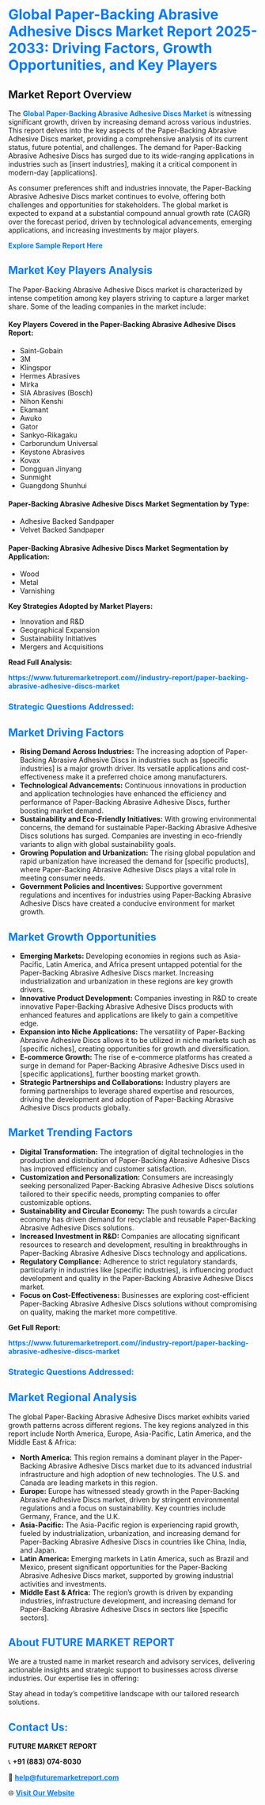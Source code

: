 <h1 style="color: #007BFF;">Global Paper-Backing Abrasive Adhesive Discs Market Report 2025-2033: Driving Factors, Growth Opportunities, and Key Players</h1>

<section id="overview">
<h2>Market Report Overview</h2>
<p>The <a href="https://www.futuremarketreport.com//industry-report/paper-backing-abrasive-adhesive-discs-market" style="color: #007BFF; text-decoration: none;"><strong>Global Paper-Backing Abrasive Adhesive Discs Market</strong></a> is witnessing significant growth, driven by increasing demand across various industries. This report delves into the key aspects of the Paper-Backing Abrasive Adhesive Discs market, providing a comprehensive analysis of its current status, future potential, and challenges. The demand for Paper-Backing Abrasive Adhesive Discs has surged due to its wide-ranging applications in industries such as [insert industries], making it a critical component in modern-day [applications].</p>
<p>As consumer preferences shift and industries innovate, the Paper-Backing Abrasive Adhesive Discs market continues to evolve, offering both challenges and opportunities for stakeholders. The global market is expected to expand at a substantial compound annual growth rate (CAGR) over the forecast period, driven by technological advancements, emerging applications, and increasing investments by major players.</p>
</section>

<section id="overview">
<p><a href="https://www.futuremarketreport.com//request-sample/reportId=90364" style="color: #007BFF; text-decoration: none;"><strong>Explore Sample Report Here</strong></a></p>
</section>

<section id="key-players">
<h2 style="color: #007BFF;">Market Key Players Analysis</h2>
<p>The Paper-Backing Abrasive Adhesive Discs market is characterized by intense competition among key players striving to capture a larger market share. Some of the leading companies in the market include:</p>
<h4>Key Players Covered in the Paper-Backing Abrasive Adhesive Discs Report:</h4>
<ul><li>Saint-Gobain</li><li>3M</li><li>Klingspor</li><li>Hermes Abrasives</li><li>Mirka</li><li>SIA Abrasives (Bosch)</li><li>Nihon Kenshi</li><li>Ekamant</li><li>Awuko</li><li>Gator</li><li>Sankyo-Rikagaku</li><li>Carborundum Universal</li><li>Keystone Abrasives</li><li>Kovax</li><li>Dongguan Jinyang</li><li>Sunmight</li><li>Guangdong Shunhui</li></ul>
<h4>Paper-Backing Abrasive Adhesive Discs Market Segmentation by Type:</h4>
<ul><li>Adhesive Backed Sandpaper</li><li>Velvet Backed Sandpaper</li></ul>

<h4>Paper-Backing Abrasive Adhesive Discs Market Segmentation by Application:</h4>
<ul><li>Wood</li><li>Metal</li><li>Varnishing</li></ul>
<p><strong>Key Strategies Adopted by Market Players:</strong></p>
<ul>
<li>Innovation and R&D</li>
<li>Geographical Expansion</li>
<li>Sustainability Initiatives</li>
<li>Mergers and Acquisitions</li>
</ul>
</section>

<section>
<p><strong>Read Full Analysis: </strong></p><a href="https://www.futuremarketreport.com//industry-report/paper-backing-abrasive-adhesive-discs-market" style="color: #007BFF; text-decoration: none;"><strong>https://www.futuremarketreport.com//industry-report/paper-backing-abrasive-adhesive-discs-market</strong></a>
<h3 style="color: #007BFF;">Strategic Questions Addressed:</h3>
</section>

<section id="driving-factors">
<h2 style="color: #007BFF;">Market Driving Factors</h2>
<ul>
<li><strong>Rising Demand Across Industries:</strong> The increasing adoption of Paper-Backing Abrasive Adhesive Discs in industries such as [specific industries] is a major growth driver. Its versatile applications and cost-effectiveness make it a preferred choice among manufacturers.</li>
<li><strong>Technological Advancements:</strong> Continuous innovations in production and application technologies have enhanced the efficiency and performance of Paper-Backing Abrasive Adhesive Discs, further boosting market demand.</li>
<li><strong>Sustainability and Eco-Friendly Initiatives:</strong> With growing environmental concerns, the demand for sustainable Paper-Backing Abrasive Adhesive Discs solutions has surged. Companies are investing in eco-friendly variants to align with global sustainability goals.</li>
<li><strong>Growing Population and Urbanization:</strong> The rising global population and rapid urbanization have increased the demand for [specific products], where Paper-Backing Abrasive Adhesive Discs plays a vital role in meeting consumer needs.</li>
<li><strong>Government Policies and Incentives:</strong> Supportive government regulations and incentives for industries using Paper-Backing Abrasive Adhesive Discs have created a conducive environment for market growth.</li>
</ul>
</section>

<section id="growth-opportunities">
<h2 style="color: #007BFF;">Market Growth Opportunities</h2>
<ul>
<li><strong>Emerging Markets:</strong> Developing economies in regions such as Asia-Pacific, Latin America, and Africa present untapped potential for the Paper-Backing Abrasive Adhesive Discs market. Increasing industrialization and urbanization in these regions are key growth drivers.</li>
<li><strong>Innovative Product Development:</strong> Companies investing in R&D to create innovative Paper-Backing Abrasive Adhesive Discs products with enhanced features and applications are likely to gain a competitive edge.</li>
<li><strong>Expansion into Niche Applications:</strong> The versatility of Paper-Backing Abrasive Adhesive Discs allows it to be utilized in niche markets such as [specific niches], creating opportunities for growth and diversification.</li>
<li><strong>E-commerce Growth:</strong> The rise of e-commerce platforms has created a surge in demand for Paper-Backing Abrasive Adhesive Discs used in [specific applications], further boosting market growth.</li>
<li><strong>Strategic Partnerships and Collaborations:</strong> Industry players are forming partnerships to leverage shared expertise and resources, driving the development and adoption of Paper-Backing Abrasive Adhesive Discs products globally.</li>
</ul>
</section>

<section id="trending-factors">
<h2 style="color: #007BFF;">Market Trending Factors</h2>
<ul>
<li><strong>Digital Transformation:</strong> The integration of digital technologies in the production and distribution of Paper-Backing Abrasive Adhesive Discs has improved efficiency and customer satisfaction.</li>
<li><strong>Customization and Personalization:</strong> Consumers are increasingly seeking personalized Paper-Backing Abrasive Adhesive Discs solutions tailored to their specific needs, prompting companies to offer customizable options.</li>
<li><strong>Sustainability and Circular Economy:</strong> The push towards a circular economy has driven demand for recyclable and reusable Paper-Backing Abrasive Adhesive Discs solutions.</li>
<li><strong>Increased Investment in R&D:</strong> Companies are allocating significant resources to research and development, resulting in breakthroughs in Paper-Backing Abrasive Adhesive Discs technology and applications.</li>
<li><strong>Regulatory Compliance:</strong> Adherence to strict regulatory standards, particularly in industries like [specific industries], is influencing product development and quality in the Paper-Backing Abrasive Adhesive Discs market.</li>
<li><strong>Focus on Cost-Effectiveness:</strong> Businesses are exploring cost-efficient Paper-Backing Abrasive Adhesive Discs solutions without compromising on quality, making the market more competitive.</li>
</ul>
</section>

<section>
<p><strong>Get Full Report: </strong></p><a href="https://www.futuremarketreport.com//industry-report/paper-backing-abrasive-adhesive-discs-market" style="color: #007BFF; text-decoration: none;"><strong>https://www.futuremarketreport.com//industry-report/paper-backing-abrasive-adhesive-discs-market</strong></a>
<h3 style="color: #007BFF;">Strategic Questions Addressed:</h3>
</section>


<section id="regional-analysis">
<h2 style="color: #007BFF;">Market Regional Analysis</h2>
<p>The global Paper-Backing Abrasive Adhesive Discs market exhibits varied growth patterns across different regions. The key regions analyzed in this report include North America, Europe, Asia-Pacific, Latin America, and the Middle East & Africa:</p>
<ul>
<li><strong>North America:</strong> This region remains a dominant player in the Paper-Backing Abrasive Adhesive Discs market due to its advanced industrial infrastructure and high adoption of new technologies. The U.S. and Canada are leading markets in this region.</li>
<li><strong>Europe:</strong> Europe has witnessed steady growth in the Paper-Backing Abrasive Adhesive Discs market, driven by stringent environmental regulations and a focus on sustainability. Key countries include Germany, France, and the U.K.</li>
<li><strong>Asia-Pacific:</strong> The Asia-Pacific region is experiencing rapid growth, fueled by industrialization, urbanization, and increasing demand for Paper-Backing Abrasive Adhesive Discs in countries like China, India, and Japan.</li>
<li><strong>Latin America:</strong> Emerging markets in Latin America, such as Brazil and Mexico, present significant opportunities for the Paper-Backing Abrasive Adhesive Discs market, supported by growing industrial activities and investments.</li>
<li><strong>Middle East & Africa:</strong> The region’s growth is driven by expanding industries, infrastructure development, and increasing demand for Paper-Backing Abrasive Adhesive Discs in sectors like [specific sectors].</li>
</ul>
</section>

<footer>
<h2 style="color: #007BFF;">About FUTURE MARKET REPORT</h2>
<p>We are a trusted name in market research and advisory services, delivering actionable insights and strategic support to businesses across diverse industries. Our expertise lies in offering:</p>

<p>Stay ahead in today’s competitive landscape with our tailored research solutions.</p>

<h2 style="color: #007BFF;">Contact Us:</h2>
<p><strong>FUTURE MARKET REPORT</strong></p>
<p>📞 <strong>+91 (883) 074-8030</strong></p>
<p>📧 <strong><a href="mailto:help@futuremarketreport.com" style="color: #007BFF;">help@futuremarketreport.com</a></strong></p>
<p>🌐 <strong><a href="https://www.futuremarketreport.com/" style="color: #007BFF;">Visit Our Website</a></strong></p>
</footer>